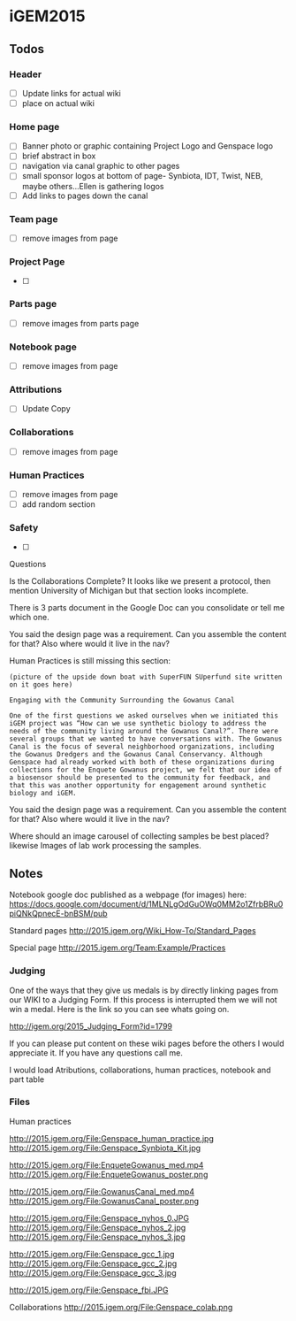 # iGEM2015

## Todos

### Header

- [ ] Update links for actual wiki 
- [ ] place on actual wiki 

### Home page

- [ ] Banner photo or graphic containing Project Logo and Genspace logo
- [ ] brief abstract in box
- [ ] navigation via canal graphic to other pages 
- [ ] small sponsor logos at bottom of page- Synbiota, IDT, Twist, NEB, maybe others...Ellen is gathering logos
- [ ] Add links to pages down the canal

### Team page

- [ ] remove images from page

### Project Page

- [ ] 

### Parts page

- [ ] remove images from parts page

### Notebook page

- [ ] remove images from page

### Attributions

- [ ] Update Copy

### Collaborations

- [ ] remove images from page

### Human Practices

- [ ] remove images from page
- [ ] add random section

### Safety

- [ ] 



Questions

Is the Collaborations Complete? It looks like we present a protocol, then mention University of Michigan but that section looks incomplete.

There is 3 parts document in the Google Doc can you consolidate or tell me which one.

You said the design page was a requirement. Can you assemble the content for that? Also where would it live in the nav?  



Human Practices is still missing this section:
	
	(picture of the upside down boat with SuperFUN SUperfund site written on it goes here)

	Engaging with the Community Surrounding the Gowanus Canal

	One of the first questions we asked ourselves when we initiated this iGEM project was “How can we use synthetic biology to address the needs of the community living around the Gowanus Canal?”. There were several groups that we wanted to have conversations with. The Gowanus Canal is the focus of several neighborhood organizations, including the Gowanus Dredgers and the Gowanus Canal Conservancy. Although Genspace had already worked with both of these organizations during collections for the Enquete Gowanus project, we felt that our idea of a biosensor should be presented to the community for feedback, and that this was another opportunity for engagement around synthetic biology and iGEM. 



You said the design page was a requirement. Can you assemble the content for that? Also where would it live in the nav?  

Where should an image carousel of collecting samples be best placed? likewise Images of lab work processing the samples.




## Notes

Notebook google doc published as a webpage (for images) here: https://docs.google.com/document/d/1MLNLgOdGuOWq0MM2o1ZfrbBRu0piQNkQpnecE-bnBSM/pub

Standard pages http://2015.igem.org/Wiki_How-To/Standard_Pages

Special page http://2015.igem.org/Team:Example/Practices


### Judging

One of the ways that they give us medals is by directly linking pages from our WIKI to a Judging Form. If this process is interrupted them we will not win a medal. Here is the link so you can see whats going on.

http://igem.org/2015_Judging_Form?id=1799

If you can please put content on these wiki pages before the others I would appreciate it. If you have any questions call me. 

I would load Atributions, collaborations, human practices, notebook and part table	


### Files 

Human practices 

http://2015.igem.org/File:Genspace_human_practice.jpg
http://2015.igem.org/File:Genspace_Synbiota_Kit.jpg

http://2015.igem.org/File:EnqueteGowanus_med.mp4 
http://2015.igem.org/File:EnqueteGowanus_poster.png

http://2015.igem.org/File:GowanusCanal_med.mp4
http://2015.igem.org/File:GowanusCanal_poster.png

http://2015.igem.org/File:Genspace_nyhos_0.JPG
http://2015.igem.org/File:Genspace_nyhos_2.jpg
http://2015.igem.org/File:Genspace_nyhos_3.jpg

http://2015.igem.org/File:Genspace_gcc_1.jpg
http://2015.igem.org/File:Genspace_gcc_2.jpg
http://2015.igem.org/File:Genspace_gcc_3.jpg

http://2015.igem.org/File:Genspace_fbi.JPG

Collaborations
http://2015.igem.org/File:Genspace_colab.png